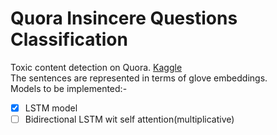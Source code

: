 # Quora Insincere Questions Classification
Toxic content detection on Quora. [Kaggle](https://www.kaggle.com/c/quora-insincere-questions-classification)
</br>
The sentences are represented in terms of glove embeddings.
</br>
Models to be implemented:-
- [x] LSTM model 
- [ ] Bidirectional LSTM wit self attention(multiplicative)
